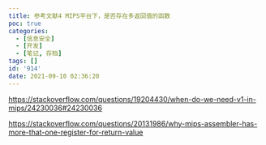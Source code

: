```yaml
---
title: 参考文献4 MIPS平台下，是否存在多返回值的函数
poc: true
categories:
  - [信息安全]
  - [开发]
  - [笔记, 存档]
tags: []
id: '914'
date: 2021-09-10 02:36:20
---
```


https://stackoverflow.com/questions/19204430/when-do-we-need-v1-in-mips/24230036#24230036

https://stackoverflow.com/questions/20131986/why-mips-assembler-has-more-that-one-register-for-return-value